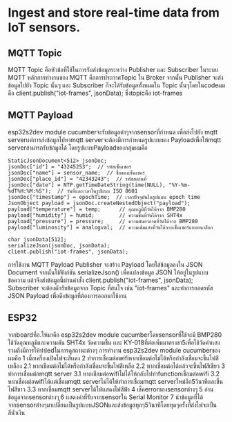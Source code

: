 # Ingest and store real-time data from IoT sensors.


## MQTT Topic
MQTT Topic คือหัวข้อที่ใช้ในการรับส่งข้อมูลระหว่าง Publisher และ Subscriber ในระบบ MQTT
หลักการทำงานของ MQTT คือการประกาศTopic ใน Broker จากนั้น Publisher จะส่งข้อมูลไปยัง Topic นั้นๆ และ Subscriber ก็จะได้รับข้อมูลทั้งหมดใน Topic นั้นๆโดยในcodeผมคือ client.publish("iot-frames", jsonData); ซึ่งtopicคือ iot-frames


## MQTT Payload
 esp32s2dev module cucumberจะรับข้อมูลต่าๆจากsensorที่กำหนด เพื่อส่งไปยัง mqtt serverเเต่การส่งข้อมูลไปหาmqtt serverจะต้องมีการกำหนดรูปแบบของ Payloadเพื่อให้mqtt serverสามารถรับข้อมูลได้ โดยรูปเเบบPayloadของกลุ่มผมคือ
 ```
 StaticJsonDocument<512> jsonDoc;
jsonDoc["id"] = "43245253";  // รหัสเซ็นเซอร์
jsonDoc["name"] = sensor_name;  // ชื่อของเซ็นเซอร์
jsonDoc["place_id"] = "42343243";  // รหัสสถานที่
jsonDoc["date"] = NTP.getTimeDateString(time(NULL), "%Y-%m-%dT%H:%M:%S");  // วันที่และเวลาในรูปแบบ ISO 8601
jsonDoc["timestamp"] = epochTime;  // เวลาปัจจุบันในรูปแบบ epoch time
JsonObject payload = jsonDoc.createNestedObject("payload");
payload["temperature"] = temp;      // อุณหภูมิที่วัดได้จาก BMP280
payload["humidity"] = humid;        // ความชื้นที่วัดได้จาก SHT4x
payload["pressure"] = pressure;     // ความดันอากาศที่วัดได้จาก BMP280
payload["luminosity"] = analogval;  // ความเข้มแสงที่วัดได้จากเซ็นเซอร์แบบอนาล็อก

char jsonData[512];
serializeJson(jsonDoc, jsonData);
client.publish("iot-frames", jsonData);
```
การใช้งาน MQTT Payload
Publisher จะสร้าง Payload โดยใส่ข้อมูลลงใน JSON Document จากนั้นใช้ฟังก์ชัน serializeJson() เพื่อแปลงข้อมูล JSON ให้อยู่ในรูปแบบข้อความ แล้วจึงส่งข้อมูลนี้ผ่านคำสั่ง client.publish("iot-frames", jsonData);
Subscriber จะต้องดักรับข้อมูลจาก Topic ที่สนใจ เช่น "iot-frames" และทำการถอดรหัส JSON Payload เพื่อดึงข้อมูลที่ต้องการออกมาใช้งาน

## ESP32
จากboardที่อ.ให้มาคือ esp32s2dev module cucumberโดยsensorที่ใช้จะมี BMP280 ใช้วัดอุณหภูมิและความดัน SHT4x วัดความชื้น เเละ KY-018ที่ต่อเพิ่มมาตรงขา5เพื่อใช้วัดค่าเเสง รวมถึงมีการให้ทำledในการดูสถานะต่างๆ
การทำงาน esp32s2dev module cucumberของผมคือ
1 เมื่อเครื่องเปิดไฟจะสีเเดง
2 ทำการเชื่อมต่อwifiหากเชือมต่อไม่ได้หรือกำลังเชื่อมจะขึ้นไฟสีเหลือง
    2.1 หากเชือมต่อไม่ได้หรือกำลังเชื่อมจะขึ้นไฟสีเหลือ
    2.2 หากเชื่อมต่อได้เเล้วจะขึ้นไฟสีเขียว
3 ทำการเชื่อมต่อmqtt server
    3.1 หากเชือมต่อwifiไม่ได้ให้กลับไปทำfunctionเชื่อมต่อwifi
    3.2 หากเชื่อมต่อwifiได้เเต่เชื่อมmqtt serverไม่ได้ให้ทำการเชื่อมmqtt serverใหม่อีก5วินาทีเเละขึ้นไฟสีขาว
    3.3 หากเชื่อมmqtt serverได้ให้เเสดงไฟสีฟ้า
4 เช็คerrorของsensorต่างๆ
5 อ่านข้อมูลจากsensorต่างๆ
ุ6 เเสดงค่าที่รับจากsensorใน Serial Monitor
7 นำข้อมูลที่ได้จากsensorต่างๆมาเปลี่ยนเป็นรูปเเบบJSONเเละส่งข้อมูลทุกๆ5วินาทีโดยทุดๆครั้งที่ส่งไฟจะเป็นสีน้ำเงิน